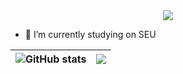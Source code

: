 
<!-- 敲代码的图片 -->
<div align="center" ><img order-radius="100px" src="https://cdn.jsdelivr.net/gh/sun0225SUN/photos/images/202108300019556.gif"/></div>


- 🔭 I’m currently studying on SEU


<!-- ![Ming's GitHub stats](https://github-readme-stats.vercel.app/api?username=amazing12345612&show_icons=true) -->



|![GitHub stats](https://github-readme-stats.vercel.app/api?username=amazing12345612&show_icons=true&hide_border=true) | <a href="https://github.com/amazing12345612"><img align="center" src="https://github-readme-stats.vercel.app/api/top-langs/?username=amazing12345612&layout=compact&theme=buefy&hide_border=true" /></a>|
| ------------- | ------------- |

<!-- 

| <a href="https://github.com/amazing12345612"> <img align="center" src="https://github-readme-stats.vercel.app/api?username=amazing12345612&show_icons=true&include_all_commits=true&theme=buefy&hide_border=true" alt="Jordan's github stats" /></a> | <a href="https://github.com/amazing12345612"><img align="center" src="https://github-readme-stats.vercel.app/api/top-langs/?username=amazing12345612&layout=compact&theme=buefy&hide_border=true" /></a> |
| ------------- | ------------- | -->






